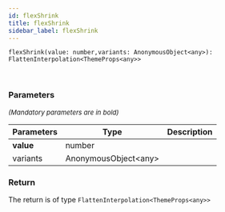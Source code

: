 ```yaml
---
id: flexShrink
title: flexShrink
sidebar_label: flexShrink
---
```


```tsx
flexShrink(value: number,variants: AnonymousObject<any>): FlattenInterpolation<ThemeProps<any>>
```
<br/>



### Parameters

<font size="2"><i>(Mandatory parameters are in bold)</i></font>

| Parameters | Type | Description |
| --------- | ---- | ----------- |
| **value** | number |  |
| variants | AnonymousObject<any\> |  |


### Return



The return is of type <code>FlattenInterpolation<ThemeProps<any\>\></code>